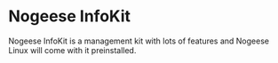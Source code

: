 # Nogeese InfoKit
Nogeese InfoKit is a management kit with lots of features and Nogeese Linux will come with it preinstalled.
